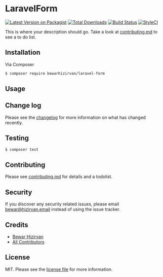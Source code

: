 # LaravelForm

[![Latest Version on Packagist][ico-version]][link-packagist]
[![Total Downloads][ico-downloads]][link-downloads]
[![Build Status][ico-travis]][link-travis]
[![StyleCI][ico-styleci]][link-styleci]

This is where your description should go. Take a look at [contributing.md](contributing.md) to see a to do list.

## Installation

Via Composer

``` bash
$ composer require bewarhizirvan/laravel-form
```

## Usage

## Change log

Please see the [changelog](changelog.md) for more information on what has changed recently.

## Testing

``` bash
$ composer test
```

## Contributing

Please see [contributing.md](contributing.md) for details and a todolist.

## Security

If you discover any security related issues, please email bewar@hizirvan.email instead of using the issue tracker.

## Credits

- [Bewar Hizirvan][link-author]
- [All Contributors][link-contributors]

## License

MIT. Please see the [license file](license.md) for more information.

[ico-version]: https://img.shields.io/packagist/v/bewarhizirvan/laravel-form.svg?style=flat-square
[ico-downloads]: https://img.shields.io/packagist/dt/bewarhizirvan/laravel-form.svg?style=flat-square
[ico-travis]: https://img.shields.io/travis/bewarhizirvan/laravel-form/master.svg?style=flat-square
[ico-styleci]: https://styleci.io/repos/12345678/shield

[link-packagist]: https://packagist.org/packages/bewarhizirvan/laravel-form
[link-downloads]: https://packagist.org/packages/bewarhizirvan/laravel-form
[link-travis]: https://travis-ci.org/bewarhizirvan/laravel-form
[link-styleci]: https://styleci.io/repos/12345678
[link-author]: https://github.com/bewarhizirvan
[link-contributors]: ../../contributors
